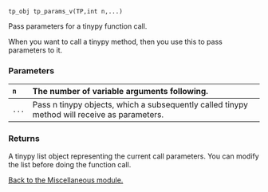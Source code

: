 `tp_obj tp_params_v(TP,int n,...) `


Pass parameters for a tinypy function call.


When you want to call a tinypy method, then you use this to pass parameters
to it.

### Parameters ###


|`n`| The number of variable arguments following.|
|:--|:-------------------------------------------|
|`...`| Pass n tinypy objects, which a subsequently called tinypy method will       receive as parameters.|


### Returns ###



A tinypy list object representing the current call parameters. You can modify
the list before doing the function call.


[Back to the Miscellaneous module.](Miscellaneous.md)